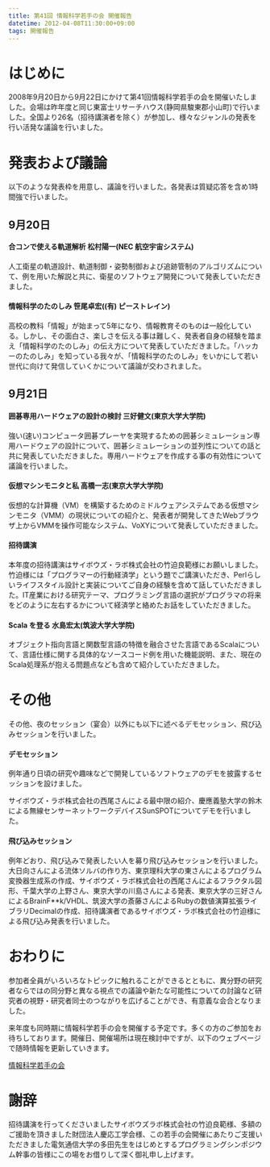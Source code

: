 ```yaml
---
title: 第41回 情報科学若手の会 開催報告
datetime: 2012-04-08T11:30:00+09:00
tags: 開催報告
---
```


# はじめに

2008年9月20日から9月22日にかけて第41回情報科学若手の会を開催いたしました。会場は昨年度と同じ東富士リサーチハウス(静岡県駿東郡小山町)で行いました。全国より26名（招待講演者を除く）が参加し、様々なジャンルの発表を行い活発な議論を行いました。

# 発表および議論

以下のような発表枠を用意し、議論を行いました。各発表は質疑応答を含め1時間強で行いました。

## 9月20日

#### 合コンで使える軌道解析 松村陽一(NEC 航空宇宙システム)

人工衛星の軌道設計、軌道制御・姿勢制御および追跡管制のアルゴリズムについて、例を用いた解説と共に、衛星のソフトウェア開発について発表していただきました。

#### 情報科学のたのしみ 笹尾卓宏((有) ピーストレイン)

高校の教科「情報」が始まって5年になり、情報教育そのものは一般化している。しかし、その面白さ、楽しさを伝える事は難しく、発表者自身の経験を踏まえ「情報科学のたのしみ」の伝え方について発表していただきました。「ハッカーのたのしみ」を知っている我々が、「情報科学のたのしみ」をいかにして若い世代に向けて発信していくかについて議論が交わされました。


## 9月21日

#### 囲碁専用ハードウェアの設計の検討 三好健文(東京大学大学院)

強い(速い)コンピュータ囲碁プレーヤを実現するための囲碁シミュレーション専用ハードウェアの設計について、囲碁シミュレーションの並列性についての話と共に発表していただきました。専用ハードウェアを作成する事の有効性について議論を行いました。

#### 仮想マシンモニタと私 高橋一志(東京大学大学院)

仮想的な計算機（VM）を構築するためのミドルウェアシステムである仮想マシンモニタ（VMM）の現状についての紹介と、発表者が開発してきたWebブラウザ上からVMMを操作可能なシステム、VoXYについて発表していただきました。

#### 招待講演

本年度の招待講演はサイボウズ・ラボ株式会社の竹迫良範様にお願いしました。竹迫様には「プログラマーの行動経済学」という題でご講演いただき、Perlらしいライフスタイル設計と実装についてご自身の経験を含めて話していただきました。IT産業における研究テーマ、プログラミング言語の選択がプログラマの将来をどのように左右するかについて経済学と絡めたお話をしていただきました。

#### Scala を登る 水島宏太(筑波大学大学院)

オブジェクト指向言語と関数型言語の特徴を融合させた言語であるScalaについて、言語仕様に関する具体的なソースコード例を用いた機能説明、また、現在のScala処理系が抱える問題点なども含めて紹介していただきました。


# その他

その他、夜のセッション（宴会）以外にも以下に述べるデモセッション、飛び込みセッションを行いました。

#### デモセッション

例年通り日頃の研究や趣味などで開発しているソフトウェアのデモを披露するセッションを設けました。

サイボウズ・ラボ株式会社の西尾さんによる最中限の紹介、慶應義塾大学の鈴木による無線センサーネットワークデバイスSunSPOTについてデモを行いました。

#### 飛び込みセッション

例年どおり、飛び込みで発表したい人を募り飛び込みセッションを行いました。
大日向さんによる流体ソルバの作り方、東京理科大学の東さんによるプログラム変換器生成系の作成、サイボウズ・ラボ株式会社の西尾さんによるフラクタル図形、千葉大学の上野さん、東京大学の川島さんによる発表、東京大学の三好さんによるBrainF**k/VHDL、筑波大学の斎藤さんによるRubyの数値演算拡張ライブラリDecimalの作成、招待講演者であるサイボウズ・ラボ株式会社の竹迫様による飛び込み発表を行いました。

# おわりに

参加者全員がいろいろなトピックに触れることができるとともに、異分野の研究者ならではの同分野と異なる視点での議論や新たな可能性についての討論など研究者の視野・研究者同士のつながりを広げることができ、有意義な会合となりました。

来年度も同時期に情報科学若手の会を開催する予定です。多くの方のご参加をお待ちしております。開催日、開催場所は現在検討中ですが、以下のウェブページで随時情報を更新していきます。

[情報科学若手の会](http://wakate.github.io/)

# 謝辞

招待講演を行ってくださいましたサイボウズラボ株式会社の竹迫良範様、多額のご援助を頂きました財団法人慶応工学会様、この若手の会開催にあたりご支援いただきました電気通信大学の多田先生をはじめとするプログラミングシンポジウム幹事の皆様にこの場をお借りして深く御礼申し上げます。
